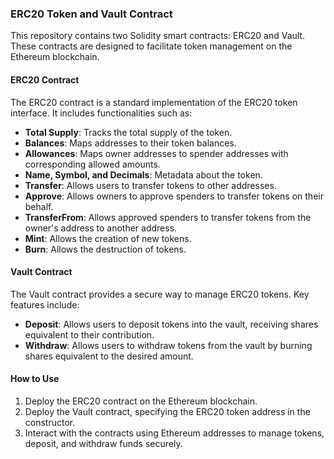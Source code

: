 ### ERC20 Token and Vault Contract

This repository contains two Solidity smart contracts: ERC20 and Vault. These contracts are designed to facilitate token management on the Ethereum blockchain.

#### ERC20 Contract

The ERC20 contract is a standard implementation of the ERC20 token interface. It includes functionalities such as:

- **Total Supply**: Tracks the total supply of the token.
- **Balances**: Maps addresses to their token balances.
- **Allowances**: Maps owner addresses to spender addresses with corresponding allowed amounts.
- **Name, Symbol, and Decimals**: Metadata about the token.
- **Transfer**: Allows users to transfer tokens to other addresses.
- **Approve**: Allows owners to approve spenders to transfer tokens on their behalf.
- **TransferFrom**: Allows approved spenders to transfer tokens from the owner's address to another address.
- **Mint**: Allows the creation of new tokens.
- **Burn**: Allows the destruction of tokens.

#### Vault Contract

The Vault contract provides a secure way to manage ERC20 tokens. Key features include:

- **Deposit**: Allows users to deposit tokens into the vault, receiving shares equivalent to their contribution.
- **Withdraw**: Allows users to withdraw tokens from the vault by burning shares equivalent to the desired amount.

#### How to Use

1. Deploy the ERC20 contract on the Ethereum blockchain.
2. Deploy the Vault contract, specifying the ERC20 token address in the constructor.
3. Interact with the contracts using Ethereum addresses to manage tokens, deposit, and withdraw funds securely.

